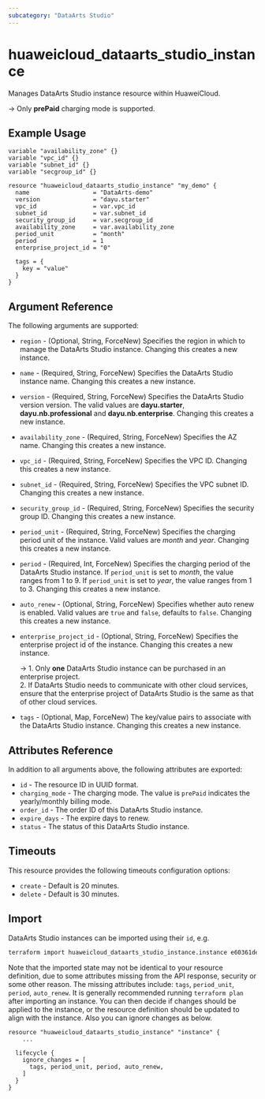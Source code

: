 ```yaml
---
subcategory: "DataArts Studio"
---
```


# huaweicloud_dataarts_studio_instance

Manages DataArts Studio instance resource within HuaweiCloud.

-> Only **prePaid** charging mode is supported.

## Example Usage

```hcl
variable "availability_zone" {}
variable "vpc_id" {}
variable "subnet_id" {}
variable "secgroup_id" {}

resource "huaweicloud_dataarts_studio_instance" "my_demo" {
  name                  = "DataArts-demo"
  version               = "dayu.starter"
  vpc_id                = var.vpc_id
  subnet_id             = var.subnet_id
  security_group_id     = var.secgroup_id
  availability_zone     = var.availability_zone
  period_unit           = "month"
  period                = 1
  enterprise_project_id = "0"

  tags = {
    key = "value"
  }
}
```

<!--markdownlint-disable MD033-->

## Argument Reference

The following arguments are supported:

* `region` - (Optional, String, ForceNew) Specifies the region in which to manage the DataArts Studio instance.
  Changing this creates a new instance.

* `name` - (Required, String, ForceNew) Specifies the DataArts Studio instance name. Changing this creates a new instance.

* `version` - (Required, String, ForceNew) Specifies the DataArts Studio version version.
  The valid values are **dayu.starter**, **dayu.nb.professional** and **dayu.nb.enterprise**.
  Changing this creates a new instance.

* `availability_zone` - (Required, String, ForceNew) Specifies the AZ name. Changing this creates a new instance.

* `vpc_id` - (Required, String, ForceNew) Specifies the VPC ID. Changing this creates a new instance.

* `subnet_id` - (Required, String, ForceNew) Specifies the VPC subnet ID. Changing this creates a new instance.

* `security_group_id` - (Required, String, ForceNew) Specifies the security group ID. Changing this creates a new instance.

* `period_unit` - (Required, String, ForceNew) Specifies the charging period unit of the instance.
  Valid values are *month* and *year*.
  Changing this creates a new instance.

* `period` - (Required, Int, ForceNew) Specifies the charging period of the DataArts Studio instance.
  If `period_unit` is set to *month*, the value ranges from 1 to 9.
  If `period_unit` is set to *year*, the value ranges from 1 to 3.
  Changing this creates a new instance.

* `auto_renew` - (Optional, String, ForceNew) Specifies whether auto renew is enabled.
  Valid values are `true` and `false`, defaults to `false`.
  Changing this creates a new instance.

* `enterprise_project_id` - (Optional, String, ForceNew) Specifies the enterprise project id of the instance.
  Changing this creates a new instance.

  -> 1. Only **one** DataArts Studio instance can be purchased in an enterprise project.
  <br/> 2. If DataArts Studio needs to communicate with other cloud services, ensure that the enterprise project
    of DataArts Studio is the same as that of other cloud services.

* `tags` - (Optional, Map, ForceNew) The key/value pairs to associate with the DataArts Studio instance.
  Changing this creates a new instance.

## Attributes Reference

In addition to all arguments above, the following attributes are exported:

* `id` - The resource ID in UUID format.
* `charging_mode` - The charging mode. The value is `prePaid` indicates the yearly/monthly billing mode.
* `order_id` - The order ID of this DataArts Studio instance.
* `expire_days` - The expire days to renew.
* `status` - The status of this DataArts Studio instance.

## Timeouts

This resource provides the following timeouts configuration options:

* `create` - Default is 20 minutes.
* `delete` - Default is 30 minutes.

## Import

DataArts Studio instances can be imported using their `id`, e.g.

```sh
terraform import huaweicloud_dataarts_studio_instance.instance e60361de2cfd42d7a6b673f0ae58db82
```

Note that the imported state may not be identical to your resource definition, due to some attributes missing from the
API response, security or some other reason.
The missing attributes include: `tags`, `period_unit`, `period`, `auto_renew`.
It is generally recommended running `terraform plan` after importing an instance.
You can then decide if changes should be applied to the instance, or the resource definition should be updated to
align with the instance. Also you can ignore changes as below.

```
resource "huaweicloud_dataarts_studio_instance" "instance" {
    ...

  lifecycle {
    ignore_changes = [
      tags, period_unit, period, auto_renew,
    ]
  }
}
```

